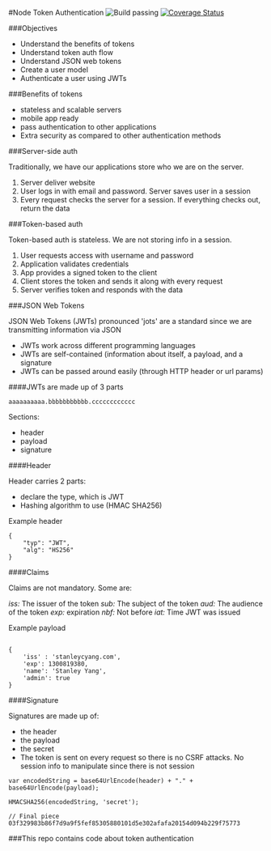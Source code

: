 #Node Token Authentication ![Build passing](https://travis-ci.org/syang019/token-based-auth-nodejs.svg?branch=master) [![Coverage Status](https://coveralls.io/repos/syang019/token-based-auth-nodejs/badge.svg?branch=master&service=github)](https://coveralls.io/github/syang019/token-based-auth-nodejs?branch=master)

###Objectives

- Understand the benefits of tokens
- Understand token auth flow
- Understand JSON web tokens
- Create a user model
- Authenticate a user using JWTs

###Benefits of tokens

- stateless and scalable servers
- mobile app ready
- pass authentication to other applications
- Extra security as compared to other authentication methods


###Server-side auth

Traditionally, we have our applications store who we are on the server.

1. Server deliver website
2. User logs in with email and password. Server saves user in a session
3. Every request checks the server for a session. If everything checks out, return the data

###Token-based auth

Token-based auth is stateless. We are not storing info in a session. 

1. User requests access with username and password
2. Application validates credentials
3. App provides a signed token to the client
4. Client stores the token and sends it along with every request
5. Server verifies token and responds with the data

###JSON Web Tokens

JSON Web Tokens (JWTs) pronounced 'jots' are a standard since we are transmitting information via JSON

- JWTs work across different programming languages
- JWTs are self-contained (information about itself, a payload, and a signature
- JWTs can be passed around easily (through HTTP header or url params)

####JWTs are made up of 3 parts

	aaaaaaaaaa.bbbbbbbbbbb.cccccccccccc

Sections:
- header
- payload
- signature

####Header

Header carries 2 parts:
- declare the type, which is JWT
- Hashing algorithm to use (HMAC SHA256) 

Example header
```
{
	"typ": "JWT",
	"alg": "HS256"
}
```

####Claims

Claims are not mandatory. Some are: 

*iss:* The issuer of the token
*sub:* The subject of the token
*aud:* The audience of the token
*exp:* expiration
*nbf:* Not before
*iat:* Time JWT was issued

Example payload

```

{
	'iss' : 'stanleycyang.com',
	'exp': 1300819380,
	'name': 'Stanley Yang',
	'admin': true
}

```
####Signature 

Signatures are made up of:

- the header
- the payload
- the secret
- The token is sent on every request so there is no CSRF attacks. No session info to manipulate since there is not session

```
var encodedString = base64UrlEncode(header) + "." + base64UrlEncode(payload);

HMACSHA256(encodedString, 'secret');

// Final piece
03f329983b86f7d9a9f5fef85305880101d5e302afafa20154d094b229f75773
```
###This repo contains code about token authentication

